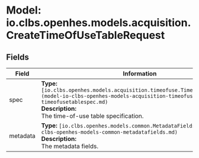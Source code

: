 # Model: io.clbs.openhes.models.acquisition.CreateTimeOfUseTableRequest

## Fields

| Field | Information |
| --- | --- |
| spec | <b>Type:</b> `[io.clbs.openhes.models.acquisition.timeofuse.TimeOfUseTableSpec](model-io-clbs-openhes-models-acquisition-timeofuse-timeofusetablespec.md)`<br><b>Description:</b><br>The time-of-use table specification. |
| metadata | <b>Type:</b> `[io.clbs.openhes.models.common.MetadataFields](model-io-clbs-openhes-models-common-metadatafields.md)`<br><b>Description:</b><br>The metadata fields. |

